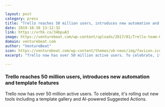 ```yaml
---

layout: post
category: press
title: "Trello reaches 50 million users, introduces new automation and template features"
date: 2019-10-30 13:12:32
link: https://vrhk.co/34bpuA3
image: https://venturebeat.com/wp-content/uploads/2017/01/Trello-team-010617-e1571948172755.jpeg?w=1200&strip=all
domain: venturebeat.com
author: "VentureBeat"
icon: https://venturebeat.com/wp-content/themes/vb-news/img/favicon.ico
excerpt: "Trello now has over 50 million active users. To celebrate, it's rolling out new tools including a template gallery and AI-powered Suggested Actions."

---
```


### Trello reaches 50 million users, introduces new automation and template features

Trello now has over 50 million active users. To celebrate, it's rolling out new tools including a template gallery and AI-powered Suggested Actions.